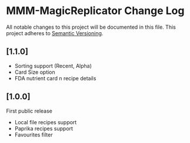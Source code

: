 # MMM-MagicReplicator Change Log
All notable changes to this project will be documented in this file.
This project adheres to [Semantic Versioning](http://semver.org/).


## [1.1.0] 

- Sorting support (Recent, Alpha)
- Card Size option
- FDA nutrient card n recipe details


## [1.0.0] 

First public release
- Local file recipes support
- Paprika recipes support
- Favourites filter
